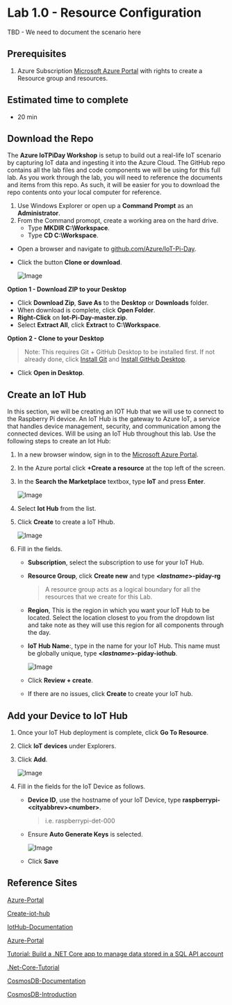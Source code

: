 # Lab 1.0 - Resource Configuration
TBD - We need to document the scenario here

## Prerequisites
1. Azure Subscription [Microsoft Azure Portal](https://portal.azure.com) with rights to create a Resource group and resources.

## Estimated time to complete
- 20 min

## Download the Repo
The **Azure IoTPiDay Workshop** is setup to build out a real-life IoT scenario by capturing IoT data and ingesting it into the Azure Cloud. The GitHub repo contains all the lab files and code components we will be using for this full lab. As you work through the lab, you will need to reference the documents and items from this repo.  As such, it will be easier for you to download the repo contents onto your local computer for reference.

1. Use Windows Explorer or open up a **Command Prompt** as an **Administrator**.
2. From the Command promopt, create a working area on the hard drive.
    - Type **MKDIR C:\Workspace**.
    - Type **CD C:\Workspace**.
- Open a browser and navigate to [github.com/Azure/IoT-Pi-Day](https://github.com/Azure/IoT-Pi-Day).
- Click the button **Clone or download**.

    ![Image](/images/settingupthelaptop-1.png)

**Option 1 - Download ZIP to your Desktop**

- Click **Download Zip**, **Save As** to the **Desktop** or **Downloads** folder.
- When download is complete, click **Open Folder**.
- **Right-Click** on **Iot-Pi-Day-master.zip**.
- Select **Extract All**, click **Extract** to **C:\Workspace**.

**Option 2 - Clone to your Desktop**
    
> Note: This requires Git + GitHub Desktop to be installed first. If not already done, click [Install Git](https://github.com/Azure/IoT-Pi-Day/tree/master/Setting%20up%20the%20Laptop#optional-install-git) and [Install GitHub Desktop](https://github.com/Azure/IoT-Pi-Day/tree/master/Setting%20up%20the%20Laptop#optional-install-git-desktop).

- Click **Open in Desktop**.

## Create an IoT Hub

In this section, we will be creating an IOT Hub that we will use to connect to the Raspberry Pi device. An IoT Hub is the gateway to Azure IoT, a service that handles device management, security, and communication among the connected devices.  Will be using an IoT Hub throughout this lab. Use the following steps to create an Iot Hub:    

1. In a new browser window, sign in to the [Microsoft Azure Portal](https://portal.azure.com).

2. In the Azure portal click **+Create a resource** at the top left of the screen.

3. In the **Search the Marketplace** textbox, type **IoT** and press **Enter**.

    ![Image](/images/lab-1.0-image1.png) 

3. Select **Iot Hub** from the list.
4. Click **Create** to create a IoT Hhub.

    ![Image](/images/lab-1.0-image2.png) 

4. Fill in the fields.
   - **Subscription**, select the subscription to use for your IoT Hub.

   - **Resource Group**, click **Create new** and type **<*lastname*>-piday-rg**
   
        > A resource group acts as a logical boundary for all the resources that we create for this Lab.

   - **Region**, This is the region in which you want your IoT Hub to be located. Select the location closest to you from the dropdown list and take note as they will use this region for all components through the day.

   - **IoT Hub Name**:, type in the name for your IoT Hub. This name must be globally unique, type **<*lastname*>-piday-iothub**.

        ![Image](/images/lab-1.0-image3.png) 

   - Click **Review + create**.
   - If there are no issues, click **Create** to create your IoT hub.

## Add your Device to IoT Hub

1. Once your IoT Hub deployment is complete, click **Go To Resource**.

2.  Click **IoT devices** under Explorers.
3.  Click **Add**.

    ![Image](/images/lab-1.0-image4.png)

4. Fill in the fields for the IoT Device as follows.
    - **Device ID**, use the hostname of your IoT Device, type **raspberrypi-<**cityabbrev>**<**number**>**.

        > i.e. raspberrypi-det-000

    - Ensure **Auto Generate Keys** is selected.

        ![Image](/images/lab-1.0-image5.png)

    - Click **Save**

## Reference Sites

[Azure-Portal](https://portal.azure.com/)

[Create-iot-hub]( https://docs.microsoft.com/en-us/azure/iot-hub/iot-hub-create-through-portal)

[IotHub-Documentation](https://docs.microsoft.com/en-us/azure/iot-hub/)

[Azure-Portal](https://portal.azure.com/)

[Tutorial: Build a .NET Core app to manage data stored in a SQL API account](https://docs.microsoft.com/en-us/azure/cosmos-db/sql-api-dotnetcore-get-started)

[.Net-Core-Tutorial](https://docs.microsoft.com/en-us/azure/cosmos-db/sql-api-dotnetcore-get-started)

[CosmosDB-Documentation](https://docs.microsoft.com/en-us/azure/cosmos-db/)

[CosmosDB-Introduction](https://docs.microsoft.com/en-us/azure/cosmos-db/introduction)
